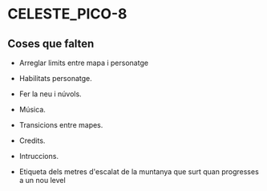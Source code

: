 # CELESTE_PICO-8

## Coses que falten

- Arreglar limits entre mapa i personatge

- Habilitats personatge. 

- Fer la neu i núvols. 

- Música. 

- Transicions entre mapes. 

- Credits. 

- Intruccions. 

- Etiqueta dels metres d'escalat de la muntanya que surt quan progresses a un nou level
